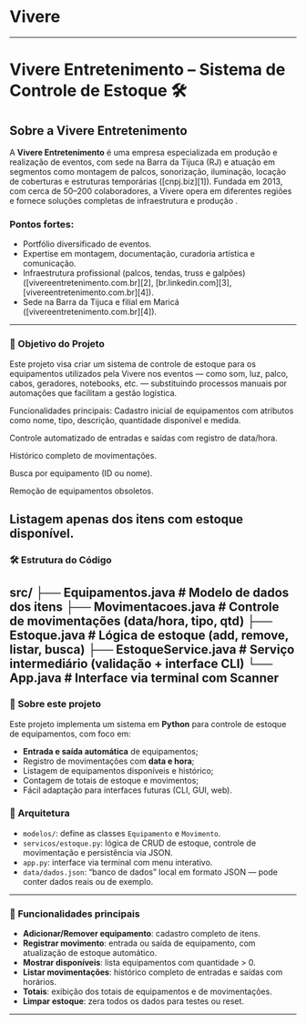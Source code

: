 # Vivere
---

# Vivere Entretenimento – Sistema de Controle de Estoque 🛠️

## Sobre a Vivere Entretenimento

A **Vivere Entretenimento** é uma empresa especializada em produção e realização de eventos, com sede na Barra da Tijuca (RJ) e atuação em segmentos como montagem de palcos, sonorização, iluminação, locação de coberturas e estruturas temporárias ([cnpj.biz][1]). Fundada em 2013, com cerca de 50–200 colaboradores, a Vivere opera em diferentes regiões e fornece soluções completas de infraestrutura e produção .

### Pontos fortes:

* Portfólio diversificado de eventos.
* Expertise em montagem, documentação, curadoria artística e comunicação.
* Infraestrutura profissional (palcos, tendas, truss e galpões) ([vivereentretenimento.com.br][2], [br.linkedin.com][3], [vivereentretenimento.com.br][4]).
* Sede na Barra da Tijuca e filial em Maricá ([vivereentretenimento.com.br][4]).

---
### 🎯 Objetivo do Projeto
Este projeto visa criar um sistema de controle de estoque para os equipamentos utilizados pela Vivere nos eventos — como som, luz, palco, cabos, geradores, notebooks, etc. — substituindo processos manuais por automações que facilitam a gestão logística.

Funcionalidades principais:
Cadastro inicial de equipamentos com atributos como nome, tipo, descrição, quantidade disponível e medida.

Controle automatizado de entradas e saídas com registro de data/hora.

Histórico completo de movimentações.

Busca por equipamento (ID ou nome).

Remoção de equipamentos obsoletos.

Listagem apenas dos itens com estoque disponível.
---
### 🛠️ Estrutura do Código
src/
├── Equipamentos.java          # Modelo de dados dos itens
├── Movimentacoes.java        # Controle de movimentações (data/hora, tipo, qtd)
├── Estoque.java              # Lógica de estoque (add, remove, listar, busca)
├── EstoqueService.java       # Serviço intermediário (validação + interface CLI)
└── App.java                  # Interface via terminal com Scanner
---
### 🚀 Sobre este projeto

Este projeto implementa um sistema em **Python** para controle de estoque de equipamentos, com foco em:

* **Entrada e saída automática** de equipamentos;
* Registro de movimentações com **data e hora**;
* Listagem de equipamentos disponíveis e histórico;
* Contagem de totais de estoque e movimentos;
* Fácil adaptação para interfaces futuras (CLI, GUI, web).

### 🧩 Arquitetura

* `modelos/`: define as classes `Equipamento` e `Movimento`.
* `servicos/estoque.py`: lógica de CRUD de estoque, controle de movimentação e persistência via JSON.
* `app.py`: interface via terminal com menu interativo.
* `data/dados.json`: “banco de dados” local em formato JSON — pode conter dados reais ou de exemplo.

---

### 📘 Funcionalidades principais

* **Adicionar/Remover equipamento**: cadastro completo de itens.
* **Registrar movimento**: entrada ou saída de equipamento, com atualização de estoque automático.
* **Mostrar disponíveis**: lista equipamentos com quantidade > 0.
* **Listar movimentações**: histórico completo de entradas e saídas com horários.
* **Totais**: exibição dos totais de equipamentos e de movimentações.
* **Limpar estoque**: zera todos os dados para testes ou reset.

---



